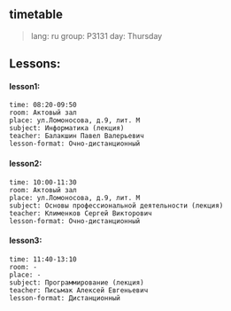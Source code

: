 ## timetable

> lang: ru 
> group: P3131
> day: Thursday 

## Lessons:
#### lesson1:
    time: 08:20-09:50 
    room: Актовый зал
    place: ул.Ломоносова, д.9, лит. М
    subject: Информатика (лекция)
    teacher: Балакшин Павел Валерьевич
    lesson-format: Очно-дистанционный
#### lesson2:
    time: 10:00-11:30
    room: Актовый зал
    place: ул.Ломоносова, д.9, лит. М
    subject: Основы профессиональной деятельности (лекция)
    teacher: Клименков Сергей Викторович
    lesson-format: Очно-дистанционный 
#### lesson3:
    time: 11:40-13:10
    room: -
    place: -
    subject: Программирование (лекция)
    teacher: Письмак Алексей Евгеньевич
    lesson-format: Дистанционный 

